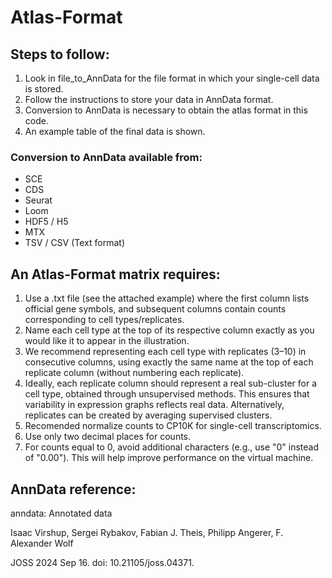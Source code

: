 # Atlas-Format

## Steps to follow:
1. Look in file_to_AnnData for the file format in which your single-cell data is stored.
2. Follow the instructions to store your data in AnnData format.
3. Conversion to AnnData is necessary to obtain the atlas format in this code.
4. An example table of the final data is shown.

### Conversion to AnnData available from:

- SCE
- CDS 
- Seurat
- Loom 
- HDF5 / H5
- MTX 
- TSV / CSV (Text format)

## An Atlas-Format matrix requires:
1. Use a .txt file (see the attached example) where the first column lists official gene symbols, and subsequent columns contain counts corresponding to cell types/replicates.
2. Name each cell type at the top of its respective column exactly as you would like it to appear in the illustration.
3. We recommend representing each cell type with replicates (3–10) in consecutive columns, using exactly the same name at the top of each replicate column (without numbering each replicate).
4. Ideally, each replicate column should represent a real sub-cluster for a cell type, obtained through unsupervised methods. This ensures that variability in expression graphs reflects real data. Alternatively, replicates can be created by averaging supervised clusters.
5. Recomended normalize counts to CP10K for single-cell transcriptomics.
6. Use only two decimal places for counts.
7. For counts equal to 0, avoid additional characters (e.g., use "0" instead of "0.00"). This will help improve performance on the virtual machine.

## AnnData reference:

anndata: Annotated data

Isaac Virshup, Sergei Rybakov, Fabian J. Theis, Philipp Angerer, F. Alexander Wolf

JOSS 2024 Sep 16. doi: 10.21105/joss.04371.
